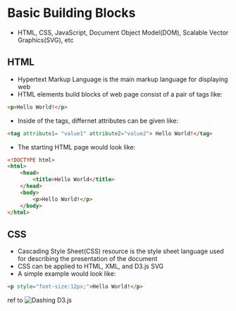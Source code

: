 # Basic Building Blocks
- HTML, CSS, JavaScript, Document Object Model(DOM), Scalable Vector Graphics(SVG), etc


## HTML
- Hypertext Markup Language is the main markup language for displaying web
- HTML elements build blocks of web page consist of a pair of tags like: 
```html
<p>Hello World!</p>
```
- Inside of the tags, differnet attributes can be given like: 
```html
<tag attribute1= "value1" attribute2="value2"> Hello World!</tag>
```
- The starting HTML page would look like:
```html
<!DOCTYPE html>
<html>
	<head>
		<title>Hello World</title>
	</head>
	<body>
		<p>Hello World!</p>
	</body>
</html>
```

## CSS
- Cascading Style Sheet(CSS) resource is the style sheet language used for describing the presentation of the document
- CSS can be applied to HTML, XML, and D3.js SVG
- A simple example would look like:
```html
<p style="font-size:12px;">Hello World!</p>
```

ref to ![Dashing D3.js](https://www.dashingd3js.com/)